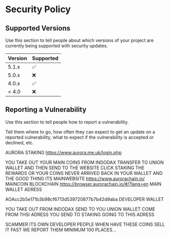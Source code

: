 # Security Policy

## Supported Versions

Use this section to tell people about which versions of your project are
currently being supported with security updates.

| Version | Supported          |
| ------- | ------------------ |
| 5.1.x   | :white_check_mark: |
| 5.0.x   | :x:                |
| 4.0.x   | :white_check_mark: |
| < 4.0   | :x:                |

## Reporting a Vulnerability

Use this section to tell people how to report a vulnerability.

Tell them where to go, how often they can expect to get an update on a
reported vulnerability, what to expect if the vulnerability is accepted or
declined, etc.


AURORA STAKING
https://www.aurora.me.uk/login.php

YOU TAKE OUT YOUR MAIN COINS FROM INDODAX TRANSFER TO UNION WALLET
AND THEN SEND TO THE WEBSITE CLICK STAKING THE REWARDS OR YOUR COINS NEVER ARRIVED BACK IN YOUR WALLET
AND THE GOOD THING ITS
MAINWEBSITE
https://www.aurorachain.io/
MAINCOIN BLOCKCHAIN
https://browser.aurorachain.io/#/?lang=en
MAIN WALLET ADRESS

AOAcc2b5e171b3b98cf6713d539720877b7b42d9aba DEVELOPER WALLET

YOU TAKE OUT FROM INDODAX SEND TO YOU UNION WALLET
COME FROM THSI ADRESS
YOU SEND TO STAKING GOING TO THIS ADRESS

SCAMMER ITS OWN DEVELOPER PEOPLE WHEN HAVE THESE COINS SELL IT FAST WE REPORT THEM
MINIMUM 100 PLACES...
